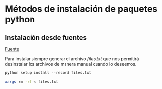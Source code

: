 # Métodos de instalación de paquetes python

## Instalación desde fuentes

[Fuente](https://stackoverflow.com/questions/1550226/python-setup-py-uninstall)

Para instalar siempre generar el archivo *files.txt* que nos permitirá
desinstalar los archivos de manera manual cuando lo deseemos.

```python
python setup install --record files.txt
```

```bash
xargs rm -rf < files.txt
```
